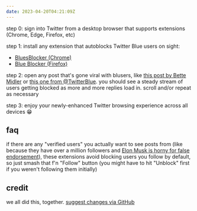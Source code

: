 ```yaml
---
date: 2023-04-20T04:21:09Z
---
```

step 0: sign into Twitter from a desktop browser that supports extensions (Chrome, Edge, Firefox, etc)

step 1: install any extension that autoblocks Twitter Blue users on sight:

- [BluesBlocker (Chrome)](https://chrome.google.com/webstore/detail/bluesblocker/dbcfmkldigmecjpjeojbcfbjidmcngfe)
- [Blue Blocker (Firefox)](https://addons.mozilla.org/en-US/firefox/addon/blue-blocker/)

step 2: open any post that's gone viral with blusers, like [this post by Bette Midler](https://twitter.com/BetteMidler/status/1649218711348473856) or [this one from @TwitterBlue](https://twitter.com/TwitterBlue/status/1638988196380827651). you should see a steady stream of users getting blocked as more and more replies load in. scroll and/or repeat as necessary

step 3: enjoy your newly-enhanced Twitter browsing experience across all devices 😁

## faq

if there are any "verified users" you actually want to see posts from (like because they have over a million followers and [Elon Musk is horny for false endorsement](https://twitter.com/dril/status/1649919372700565504)), these extensions avoid blocking users you follow by default, so just smash that f'n "Follow" button (you might have to hit "Unblock" first if you weren't following them initially)

## credit

we all did this, together. [suggest changes via GitHub](https://github.com/jeocool/Let-That-Sink-Out)
